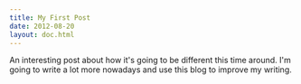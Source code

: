 ```yaml
---
title: My First Post
date: 2012-08-20
layout: doc.html
---
```


An interesting post about how it's going to be different this time around. I'm going to write a lot more nowadays and use this blog to improve my writing.
